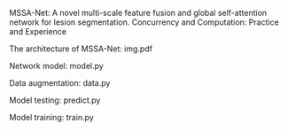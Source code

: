  MSSA-Net: A novel multi-scale feature fusion and global self-attention network for lesion segmentation. Concurrency and Computation: Practice and Experience

The architecture of MSSA-Net: img.pdf

Network model: model.py

Data augmentation: data.py

Model testing: predict.py

Model training: train.py
